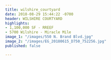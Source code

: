 ```yaml
---
title: wilshire_courtyard
date: 2018-08-29 15:44:22 -0700
header: WILSHIRE COURTYARD
highlights:
- 1,100,000 SF - RREEF
- 5700 Wilshire - Miracle Mile
image_1: "/images/550 N. Brand Blvd.jpg"
image_2: "/images/EG_20180615_D750_752256.jpg"
published: false

---
```

